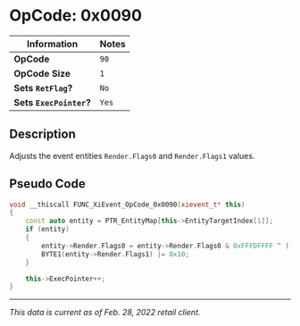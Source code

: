 # OpCode: 0x0090

| Information               | Notes |
|---                        |---    |
| **OpCode**                | `90`  |
| **OpCode Size**           | `1`   |
| **Sets `RetFlag`?**       | `No`  |
| **Sets `ExecPointer`?**   | `Yes` |

## Description

Adjusts the event entities `Render.Flags0` and `Render.Flags1` values.

## Pseudo Code

```cpp
void __thiscall FUNC_XiEvent_OpCode_0x0090(xievent_t* this)
{
    const auto entity = PTR_EntityMap[this->EntityTargetIndex[1]];
    if (entity)
    {
        entity->Render.Flags0 = entity->Render.Flags0 & 0xFFFDFFFF ^ ((1 & 1) << 17);
        BYTE1(entity->Render.Flags1) |= 0x10;
    }

    this->ExecPointer++;
}
```

---

_This data is current as of Feb. 28, 2022 retail client._